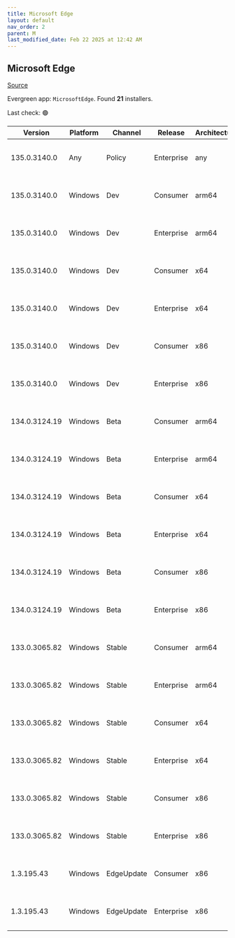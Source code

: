 ```yaml
---
title: Microsoft Edge
layout: default
nav_order: 2
parent: M
last_modified_date: Feb 22 2025 at 12:42 AM
---
```


## Microsoft Edge

[Source](https://www.microsoft.com/edge)

Evergreen app: `MicrosoftEdge`. Found **21** installers.

Last check: 🟢

| Version       | Platform | Channel    | Release    | Architecture | Hash                                                             | URI                                                                                                                                                                                                                                                                                                                      |
| ------------- | -------- | ---------- | ---------- | ------------ | ---------------------------------------------------------------- | ------------------------------------------------------------------------------------------------------------------------------------------------------------------------------------------------------------------------------------------------------------------------------------------------------------------------ |
| 135.0.3140.0  | Any      | Policy     | Enterprise | any          | 2F0A401001D931562A76C0BD4ED88CD3904D668AF41D2757625D6F5AD6CCDDBD | [https://msedge.sf.dl.delivery.mp.microsoft.com/filestreamingservice/files/7d07b9d0-97b5-490a-bd4a-78e7cef8aff9/MicrosoftEdgePolicyTemplates.cab](https://msedge.sf.dl.delivery.mp.microsoft.com/filestreamingservice/files/7d07b9d0-97b5-490a-bd4a-78e7cef8aff9/MicrosoftEdgePolicyTemplates.cab)                       |
| 135.0.3140.0  | Windows  | Dev        | Consumer   | arm64        | 5ED619C8364EFC936B3FBE123ABF2D6968ECA5E648CC62DD28CA611139AF2575 | [https://msedge.sf.dl.delivery.mp.microsoft.com/filestreamingservice/files/0971cfec-987e-4f4d-b31d-0ae3d2c11ef7/MicrosoftEdgeDevEnterpriseARM64.msi](https://msedge.sf.dl.delivery.mp.microsoft.com/filestreamingservice/files/0971cfec-987e-4f4d-b31d-0ae3d2c11ef7/MicrosoftEdgeDevEnterpriseARM64.msi)                 |
| 135.0.3140.0  | Windows  | Dev        | Enterprise | arm64        | 5ED619C8364EFC936B3FBE123ABF2D6968ECA5E648CC62DD28CA611139AF2575 | [https://msedge.sf.dl.delivery.mp.microsoft.com/filestreamingservice/files/0971cfec-987e-4f4d-b31d-0ae3d2c11ef7/MicrosoftEdgeDevEnterpriseARM64.msi](https://msedge.sf.dl.delivery.mp.microsoft.com/filestreamingservice/files/0971cfec-987e-4f4d-b31d-0ae3d2c11ef7/MicrosoftEdgeDevEnterpriseARM64.msi)                 |
| 135.0.3140.0  | Windows  | Dev        | Consumer   | x64          | 9A0E44B4055CE96A0AE6857940CA3EA0B337B4116487917836D78494C9096743 | [https://msedge.sf.dl.delivery.mp.microsoft.com/filestreamingservice/files/ad53479e-6ce2-4f2b-8f93-75093f963457/MicrosoftEdgeDevEnterpriseX64.msi](https://msedge.sf.dl.delivery.mp.microsoft.com/filestreamingservice/files/ad53479e-6ce2-4f2b-8f93-75093f963457/MicrosoftEdgeDevEnterpriseX64.msi)                     |
| 135.0.3140.0  | Windows  | Dev        | Enterprise | x64          | 9A0E44B4055CE96A0AE6857940CA3EA0B337B4116487917836D78494C9096743 | [https://msedge.sf.dl.delivery.mp.microsoft.com/filestreamingservice/files/ad53479e-6ce2-4f2b-8f93-75093f963457/MicrosoftEdgeDevEnterpriseX64.msi](https://msedge.sf.dl.delivery.mp.microsoft.com/filestreamingservice/files/ad53479e-6ce2-4f2b-8f93-75093f963457/MicrosoftEdgeDevEnterpriseX64.msi)                     |
| 135.0.3140.0  | Windows  | Dev        | Consumer   | x86          | 6F14B44A769F0BE226D2D85EEA102A869182C0779B227FB9C6DD42F8E6B4A987 | [https://msedge.sf.dl.delivery.mp.microsoft.com/filestreamingservice/files/1a0c9ab2-ca48-401d-a73f-453376cdeaef/MicrosoftEdgeDevEnterpriseX86.msi](https://msedge.sf.dl.delivery.mp.microsoft.com/filestreamingservice/files/1a0c9ab2-ca48-401d-a73f-453376cdeaef/MicrosoftEdgeDevEnterpriseX86.msi)                     |
| 135.0.3140.0  | Windows  | Dev        | Enterprise | x86          | 6F14B44A769F0BE226D2D85EEA102A869182C0779B227FB9C6DD42F8E6B4A987 | [https://msedge.sf.dl.delivery.mp.microsoft.com/filestreamingservice/files/1a0c9ab2-ca48-401d-a73f-453376cdeaef/MicrosoftEdgeDevEnterpriseX86.msi](https://msedge.sf.dl.delivery.mp.microsoft.com/filestreamingservice/files/1a0c9ab2-ca48-401d-a73f-453376cdeaef/MicrosoftEdgeDevEnterpriseX86.msi)                     |
| 134.0.3124.19 | Windows  | Beta       | Consumer   | arm64        | DE754D026FB80E55DBCB4314BFAA18F4056A75964B76FB7EEDE82E041FB2F3C9 | [https://msedge.sf.dl.delivery.mp.microsoft.com/filestreamingservice/files/57d1cbe4-f983-4292-a760-b3f432cab415/MicrosoftEdgeBetaEnterpriseARM64.msi](https://msedge.sf.dl.delivery.mp.microsoft.com/filestreamingservice/files/57d1cbe4-f983-4292-a760-b3f432cab415/MicrosoftEdgeBetaEnterpriseARM64.msi)               |
| 134.0.3124.19 | Windows  | Beta       | Enterprise | arm64        | DE754D026FB80E55DBCB4314BFAA18F4056A75964B76FB7EEDE82E041FB2F3C9 | [https://msedge.sf.dl.delivery.mp.microsoft.com/filestreamingservice/files/57d1cbe4-f983-4292-a760-b3f432cab415/MicrosoftEdgeBetaEnterpriseARM64.msi](https://msedge.sf.dl.delivery.mp.microsoft.com/filestreamingservice/files/57d1cbe4-f983-4292-a760-b3f432cab415/MicrosoftEdgeBetaEnterpriseARM64.msi)               |
| 134.0.3124.19 | Windows  | Beta       | Consumer   | x64          | 18ABDBC0A2BCA3925D93A8FCD8D41C7BD3084A2C868F86A1D7A527733A50142F | [https://msedge.sf.dl.delivery.mp.microsoft.com/filestreamingservice/files/bad7da34-9a6a-4451-b12b-c54525bf2a53/MicrosoftEdgeBetaEnterpriseX64.msi](https://msedge.sf.dl.delivery.mp.microsoft.com/filestreamingservice/files/bad7da34-9a6a-4451-b12b-c54525bf2a53/MicrosoftEdgeBetaEnterpriseX64.msi)                   |
| 134.0.3124.19 | Windows  | Beta       | Enterprise | x64          | 18ABDBC0A2BCA3925D93A8FCD8D41C7BD3084A2C868F86A1D7A527733A50142F | [https://msedge.sf.dl.delivery.mp.microsoft.com/filestreamingservice/files/bad7da34-9a6a-4451-b12b-c54525bf2a53/MicrosoftEdgeBetaEnterpriseX64.msi](https://msedge.sf.dl.delivery.mp.microsoft.com/filestreamingservice/files/bad7da34-9a6a-4451-b12b-c54525bf2a53/MicrosoftEdgeBetaEnterpriseX64.msi)                   |
| 134.0.3124.19 | Windows  | Beta       | Consumer   | x86          | 5310AF15E52889D06CB8CD4952075BFE05E2E3B68448036D71388D4465E7CF82 | [https://msedge.sf.dl.delivery.mp.microsoft.com/filestreamingservice/files/127aeb46-d91f-41d2-b815-93ee5dc6ab23/MicrosoftEdgeBetaEnterpriseX86.msi](https://msedge.sf.dl.delivery.mp.microsoft.com/filestreamingservice/files/127aeb46-d91f-41d2-b815-93ee5dc6ab23/MicrosoftEdgeBetaEnterpriseX86.msi)                   |
| 134.0.3124.19 | Windows  | Beta       | Enterprise | x86          | 5310AF15E52889D06CB8CD4952075BFE05E2E3B68448036D71388D4465E7CF82 | [https://msedge.sf.dl.delivery.mp.microsoft.com/filestreamingservice/files/127aeb46-d91f-41d2-b815-93ee5dc6ab23/MicrosoftEdgeBetaEnterpriseX86.msi](https://msedge.sf.dl.delivery.mp.microsoft.com/filestreamingservice/files/127aeb46-d91f-41d2-b815-93ee5dc6ab23/MicrosoftEdgeBetaEnterpriseX86.msi)                   |
| 133.0.3065.82 | Windows  | Stable     | Consumer   | arm64        | 75BFBA7F380E96EF6C3B06FF2969794A334D478E1C032A7017ECA2E7694BAC77 | [https://msedge.sf.dl.delivery.mp.microsoft.com/filestreamingservice/files/5c15f8e8-9791-4c98-a9ab-fa77ccd52368/MicrosoftEdgeEnterpriseARM64.msi](https://msedge.sf.dl.delivery.mp.microsoft.com/filestreamingservice/files/5c15f8e8-9791-4c98-a9ab-fa77ccd52368/MicrosoftEdgeEnterpriseARM64.msi)                       |
| 133.0.3065.82 | Windows  | Stable     | Enterprise | arm64        | 75BFBA7F380E96EF6C3B06FF2969794A334D478E1C032A7017ECA2E7694BAC77 | [https://msedge.sf.dl.delivery.mp.microsoft.com/filestreamingservice/files/5c15f8e8-9791-4c98-a9ab-fa77ccd52368/MicrosoftEdgeEnterpriseARM64.msi](https://msedge.sf.dl.delivery.mp.microsoft.com/filestreamingservice/files/5c15f8e8-9791-4c98-a9ab-fa77ccd52368/MicrosoftEdgeEnterpriseARM64.msi)                       |
| 133.0.3065.82 | Windows  | Stable     | Consumer   | x64          | DEFE16D18EBCEE5E4D8A191253671D70C347033E94AD5822734C339203F3B2FB | [https://msedge.sf.dl.delivery.mp.microsoft.com/filestreamingservice/files/14d487e0-f3b0-4400-927b-ea6098ecc9b2/MicrosoftEdgeEnterpriseX64.msi](https://msedge.sf.dl.delivery.mp.microsoft.com/filestreamingservice/files/14d487e0-f3b0-4400-927b-ea6098ecc9b2/MicrosoftEdgeEnterpriseX64.msi)                           |
| 133.0.3065.82 | Windows  | Stable     | Enterprise | x64          | DEFE16D18EBCEE5E4D8A191253671D70C347033E94AD5822734C339203F3B2FB | [https://msedge.sf.dl.delivery.mp.microsoft.com/filestreamingservice/files/14d487e0-f3b0-4400-927b-ea6098ecc9b2/MicrosoftEdgeEnterpriseX64.msi](https://msedge.sf.dl.delivery.mp.microsoft.com/filestreamingservice/files/14d487e0-f3b0-4400-927b-ea6098ecc9b2/MicrosoftEdgeEnterpriseX64.msi)                           |
| 133.0.3065.82 | Windows  | Stable     | Consumer   | x86          | F2C222F7A6539183497288E4762F863B353A333046DA7F70DAB0B9EC287353CE | [https://msedge.sf.dl.delivery.mp.microsoft.com/filestreamingservice/files/3cd150f5-14bb-47fe-9c58-350522852a99/MicrosoftEdgeEnterpriseX86.msi](https://msedge.sf.dl.delivery.mp.microsoft.com/filestreamingservice/files/3cd150f5-14bb-47fe-9c58-350522852a99/MicrosoftEdgeEnterpriseX86.msi)                           |
| 133.0.3065.82 | Windows  | Stable     | Enterprise | x86          | F2C222F7A6539183497288E4762F863B353A333046DA7F70DAB0B9EC287353CE | [https://msedge.sf.dl.delivery.mp.microsoft.com/filestreamingservice/files/3cd150f5-14bb-47fe-9c58-350522852a99/MicrosoftEdgeEnterpriseX86.msi](https://msedge.sf.dl.delivery.mp.microsoft.com/filestreamingservice/files/3cd150f5-14bb-47fe-9c58-350522852a99/MicrosoftEdgeEnterpriseX86.msi)                           |
| 1.3.195.43    | Windows  | EdgeUpdate | Consumer   | x86          | DAC76CE6445BAEAE894875C114C76F95507539CB32A581F152B6F4ED4FF43819 | [https://msedge.sf.dl.delivery.mp.microsoft.com/filestreamingservice/files/ff8e6bca-29e7-4bac-a944-15bc3997888f/MicrosoftEdgeUpdateSetup_X86_1.3.195.43.exe](https://msedge.sf.dl.delivery.mp.microsoft.com/filestreamingservice/files/ff8e6bca-29e7-4bac-a944-15bc3997888f/MicrosoftEdgeUpdateSetup_X86_1.3.195.43.exe) |
| 1.3.195.43    | Windows  | EdgeUpdate | Enterprise | x86          | DAC76CE6445BAEAE894875C114C76F95507539CB32A581F152B6F4ED4FF43819 | [https://msedge.sf.dl.delivery.mp.microsoft.com/filestreamingservice/files/ff8e6bca-29e7-4bac-a944-15bc3997888f/MicrosoftEdgeUpdateSetup_X86_1.3.195.43.exe](https://msedge.sf.dl.delivery.mp.microsoft.com/filestreamingservice/files/ff8e6bca-29e7-4bac-a944-15bc3997888f/MicrosoftEdgeUpdateSetup_X86_1.3.195.43.exe) |
